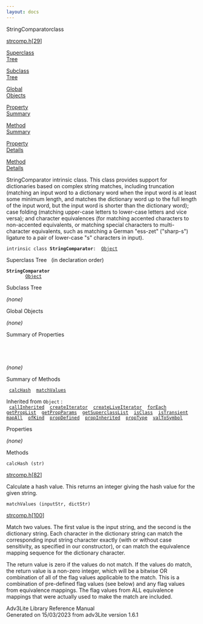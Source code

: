 ```yaml
---
layout: docs
---
```

<span class="title">StringComparator</span><span class="type">class</span>

[strcomp.h](../file/strcomp.h.html)\[[29](../source/strcomp.h.html#29)\]

[Superclass  
Tree](#_SuperClassTree_)

[Subclass  
Tree](#_SubClassTree_)

[Global  
Objects](#_ObjectSummary_)

[Property  
Summary](#_PropSummary_)

[Method  
Summary](#_MethodSummary_)

[Property  
Details](#_Properties_)

[Method  
Details](#_Methods_)

<div class="fdesc">

StringComparator intrinsic class. This class provides support for
dictionaries based on complex string matches, including truncation
(matching an input word to a dictionary word when the input word is at
least some minimum length, and matches the dictionary word up to the
full length of the input word, but the input word is shorter than the
dictionary word); case folding (matching upper-case letters to
lower-case letters and vice versa); and character equivalences (for
matching accented characters to non-accented equivalents, or matching
special characters to multi-character equivalents, such as matching a
German "ess-zet" ("sharp-s") ligature to a pair of lower-case "s"
characters in input).

`intrinsic class `**`StringComparator`**` :   `[`Object`](../object/Object.html)

</div>

<span id="_SuperClassTree_"></span>

<div class="mjhd">

<span class="hdln">Superclass Tree</span>   (in declaration order)

</div>

**`StringComparator`**  
`         `[`Object`](../object/Object.html)  
<span id="_SubClassTree_"></span>

<div class="mjhd">

<span class="hdln">Subclass Tree</span>  

</div>

*(none)* <span id="_ObjectSummary_"></span>

<div class="mjhd">

<span class="hdln">Global Objects</span>  

</div>

*(none)* <span id="_PropSummary_"></span>

<div class="mjhd">

<span class="hdln">Summary of Properties</span>  

</div>

` `

` `

*(none)* <span id="_MethodSummary_"></span>

<div class="mjhd">

<span class="hdln">Summary of Methods</span>  

</div>

` `[`calcHash`](#calcHash)`  `[`matchValues`](#matchValues)`  `

Inherited from `Object` :  
` `[`callInherited`](../object/Object.html#callInherited)`  `[`createIterator`](../object/Object.html#createIterator)`  `[`createLiveIterator`](../object/Object.html#createLiveIterator)`  `[`forEach`](../object/Object.html#forEach)`  `[`getPropList`](../object/Object.html#getPropList)`  `[`getPropParams`](../object/Object.html#getPropParams)`  `[`getSuperclassList`](../object/Object.html#getSuperclassList)`  `[`isClass`](../object/Object.html#isClass)`  `[`isTransient`](../object/Object.html#isTransient)`  `[`mapAll`](../object/Object.html#mapAll)`  `[`ofKind`](../object/Object.html#ofKind)`  `[`propDefined`](../object/Object.html#propDefined)`  `[`propInherited`](../object/Object.html#propInherited)`  `[`propType`](../object/Object.html#propType)`  `[`valToSymbol`](../object/Object.html#valToSymbol)`  `

<span id="_Properties_"></span>

<div class="mjhd">

<span class="hdln">Properties</span>  

</div>

*(none)* <span id="_Methods_"></span>

<div class="mjhd">

<span class="hdln">Methods</span>  

</div>

<span id="calcHash"></span>

`calcHash (str)`

[strcomp.h](../file/strcomp.h.html)\[[82](../source/strcomp.h.html#82)\]

<div class="desc">

Calculate a hash value. This returns an integer giving the hash value
for the given string.

</div>

<span id="matchValues"></span>

`matchValues (inputStr, dictStr)`

[strcomp.h](../file/strcomp.h.html)\[[100](../source/strcomp.h.html#100)\]

<div class="desc">

Match two values. The first value is the input string, and the second is
the dictionary string. Each character in the dictionary string can match
the corresponding input string character exactly (with or without case
sensitivity, as specified in our constructor), or can match the
equivalence mapping sequence for the dictionary character.

The return value is zero if the values do not match. If the values do
match, the return value is a non-zero integer, which will be a bitwise
OR combination of all of the flag values applicable to the match. This
is a combination of pre-defined flag values (see below) and any flag
values from equivalence mappings. The flag values from ALL equivalence
mappings that were actually used to make the match are included.

</div>

<div class="ftr">

Adv3Lite Library Reference Manual  
Generated on 15/03/2023 from adv3Lite version 1.6.1

</div>
